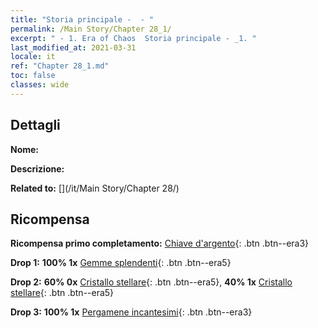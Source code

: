 ```yaml
---
title: "Storia principale -  - "
permalink: /Main Story/Chapter 28_1/
excerpt: " - 1. Era of Chaos  Storia principale - _1. "
last_modified_at: 2021-03-31
locale: it
ref: "Chapter 28_1.md"
toc: false
classes: wide
---
```


## Dettagli

 **Nome:** 

 **Descrizione:** 

 **Related to:** [](/it/Main Story/Chapter 28/)

## Ricompensa

 **Ricompensa primo completamento:** [Chiave d'argento](/it/Items/con_693/){: .btn .btn--era3}

 **Drop 1:** **100% 1x** [Gemme splendenti](/it/Items/mat_100/){: .btn .btn--era5}

 **Drop 2:** **60% 0x** [Cristallo stellare](/it/Items/mat_94/){: .btn .btn--era5}, **40% 1x** [Cristallo stellare](/it/Items/mat_94/){: .btn .btn--era5}

 **Drop 3:** **100% 1x** [Pergamene incantesimi](/it/Items/con_694/){: .btn .btn--era3}

